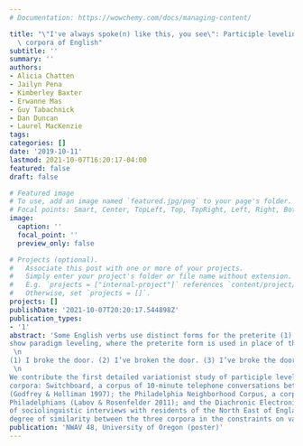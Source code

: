 ```yaml
---
# Documentation: https://wowchemy.com/docs/managing-content/

title: "\"I've always spoke(n) like this, you see\": Participle leveling in three\
  \ corpora of English"
subtitle: ''
summary: ''
authors:
- Alicia Chatten
- Jailyn Pena
- Kimberley Baxter
- Erwanne Mas
- Guy Tabachnick
- Dan Duncan
- Laurel MacKenzie
tags:
categories: []
date: '2019-10-11'
lastmod: 2021-10-07T16:20:17-04:00
featured: false
draft: false

# Featured image
# To use, add an image named `featured.jpg/png` to your page's folder.
# Focal points: Smart, Center, TopLeft, Top, TopRight, Left, Right, BottomLeft, Bottom, BottomRight.
image:
  caption: ''
  focal_point: ''
  preview_only: false

# Projects (optional).
#   Associate this post with one or more of your projects.
#   Simply enter your project's folder or file name without extension.
#   E.g. `projects = ["internal-project"]` references `content/project/deep-learning/index.md`.
#   Otherwise, set `projects = []`.
projects: []
publishDate: '2021-10-07T20:20:17.544898Z'
publication_types:
- '1'
abstract: 'Some English verbs use distinct forms for the preterite (1) and the past participle (2). These verbs may variably
show paradigm leveling, where the preterite form is used in place of the participle (3).\n
 \n
(1) I broke the door. (2) I’ve broken the door. (3) I’ve broke the door.\n
 \n
We contribute the first detailed variationist study of participle leveling by investigating the phenomenon in three
corpora: Switchboard, a corpus of 10-minute telephone conversations between American English speakers
(Godfrey & Holliman 1997); the Philadelphia Neighborhood Corpus, a corpus of sociolinguistic interviews with
Philadelphians (Labov & Rosenfelder 2011); and the Diachronic Electronic Corpus of Tyneside English, a corpus
of sociolinguistic interviews with residents of the North East of England (Corrigan et al. 2012). We find a striking
degree of similarity between the three corpora in the constraints on variation. The general picture is of socially-evaluated variation affected by both syntactic and paradigmatic factors.'
publication: 'NWAV 48, University of Oregon (poster)'
---
```

